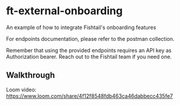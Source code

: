 # ft-external-onboarding
An example of how to integrate Fishtail's onboarding features

For endpoints documentation, please refer to the postman collection.

Remember that using the provided endpoints requires an API key as Authorization bearer. Reach out to the Fishtail team if you need one.

## Walkthrough

Loom video: https://www.loom.com/share/4f12f8548fdb463ca46dabbecc435fe7
